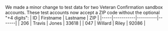 We made a minor change to test data for two Veteran Confirmation sandbox accounts.
These test accounts now accept a ZIP code without the optional "+4 digits":
 | ID  | Firstname | Lastname | ZIP |
|-----|-----------|----------|-------|
| 206 | Travis    | Jones    | 33618 |
| 047 | Willard   | Riley    | 92086 |
